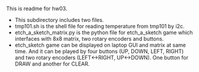  This is readme for hw03.
* This subdirectory includes two files.
* tmp101.sh is the shell file for reading temperature from tmp101 by i2c.
* etch_a_sketch_matrix.py is the python file for etch_a_sketch game which interfaces with 8x8 matrix, two rotary encoders and buttons.
* etch_sketch game can be displayed on laptop GUI and matrix at same time. And it can be played by four buttons (UP, DOWN, LEFT, RIGHT) and two rotary encoders (LEFT<->RIGHT, UP<->DOWN). One button for DRAW and another for CLEAR.
